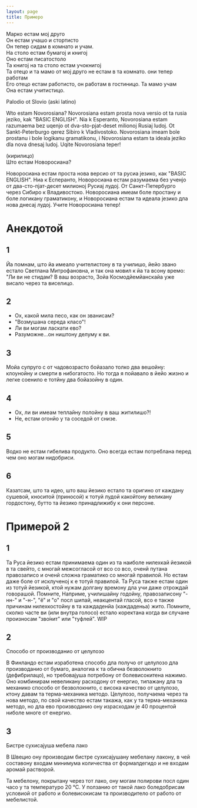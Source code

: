 ```yaml
---
layout: page
title: Примеро
---
```



Марко естам мој друго\
Он естам учашо и стортисто\
Он тепер сидам в комнато и учам.\
На столо естам бумагој и книгој\
Оно естам писатостоло \
Та книгој на та столо естам учокнигој\
Та отецо и та мамо от мој друго не естам в та комнато. они тепер работам\
Его отецо естам работисто, он работам в гостиницо. Та мамо учам\
Она естам учитистицо.


Palodio ot Slovio (aski latino)

Wto estam Novorosiana? Novorosiana estam prosta nova versio ot ta rusia jeziko, kak "BASIC ENGLISH". Nia k Esperanto, Novorosiana estam razumaema bez uqenjo ot dva-sto-pjat-deset milionoj Rusiaj ludoj. Ot Sankt-Peterburgo qerez Sibiro k Vladivostoko. Novorosiana imeam bole prostanu i bole logikanu gramatikonu, i Novorosiana estam ta ideala jeziko dla nova dnesaj ludoj. Uqite Novorosiana teper!

(кирилицо)\
Што естам Новоросиана?

Новоросиана естам проста нова версио от та русиа језико, как "BASIC ENGLISH". Ниа к Есперанто, Новоросиана естам разумаема без ученјо от два-сто-пјат-десет милионој Русиај лудој. От Санкт-Петербурго через Сибиро к Владивостоко. Новоросиана имеам боле простану и боле логикану граматикону, и Новоросиана естам та идеала језико дла нова днесај лудој. Учите Новоросиана тепер!


# Анекдотой

## 1

Йа помнам, што йа имеало учителистону в та училишо, йейо звано естало Светлана Митрофановна, и так она мовил к йа та всону времо:
"Ли ви не стидам? В ваш возрасто, Зойа Космодйемйанскайа уже висало через та виселицо.

## 2

- Ох, какой мила песо, как он званисам?
- "Возмушана середа класо"!
- Ли ви могам ласкати ево?
- Разуможне...он ништону делуму к ви.

## 3

Мойа супруго с от чадовозрасто бойазало толко два вешойну:
клоунойну и смерти в нибогатосто. Но тогда я пойавало в йейо жизно и легке соенило е тотйну два бойазойну в один.

## 4

- Ох, ли ви имеам теплайну полойну в ваш житилишо?!
- Не, естам огонйо у та соседой от снизе.

## 5

Водко не естам гибелива продукто. Оно всегда естам потреблана перед чем оно могам нидобриси.

## 6

Казатсам, што та идео, што ваш йезико естало та оригино от каждану сушевой, кноситой (приносой) к тотуй лудой какойтону великану гордостону, бутто та йезико принадлижибу к они персоне.

# Примерой 2
## 1

Та Руса йезико естам принимаема один из та наиболе нилехкай йезикой в та свейто, с многай межсогласой от всо со всо, оченй путана правозаписо и оченй сложна граматико со многай правилой. Но естам даже боле от исклученој к е тотуй правилой. Та Руса также естам один из тотуй йезикой, ктой нужам долгану времону дла учи даже отрождай говорашой. Помните, Наприме, училишайну годойну, правозаписону "-нн-" и "-н-", "ё" и "о" посл шипай, неакцентай гласой, всо е также причинам нилехкостойну в та каждаденйа (каждаденьа) жито. Помните, сколко часте ви (или внутра голосо) естало коректана когда ви случане произносам "зво́нит" или "туфлей". WIP

## 2

Способо от производанио от целулозо

В Финландо естам изработена способо дла получо от целулозо дла производанио от бумаго, аналогиа к та обична безволокнито (дефибрилацо), но требовајуша потребону от болевисокитена нажимо. Оно комбинирам невеликану расходону от енергио, типажану дла та механико способо от безволокнито, с висока качество от целулозо, ктону давам та терма-механика методо.
Целулозо, получаема через та нова методо, по свой качество естам такажа, как у та терма-механика методо, но дла ево производанио ону израсходам je 40 процентой ниболе многе от енергио.

## 3

Бистре сухисајуша мебела лако

В Швецио ону производам бистре сухисајушану мебелану лакону, в чей составону входам минимума количества от формалдегидо и не входам аромай растворой.

Та мебелону, покрытану через тот лако, ону могам полирови посл один часо у та температуро 20 °C. У ползанио от такой лако боледобрисам условиой от работо и болевисокисам та производитело от работо от мебелистой.
